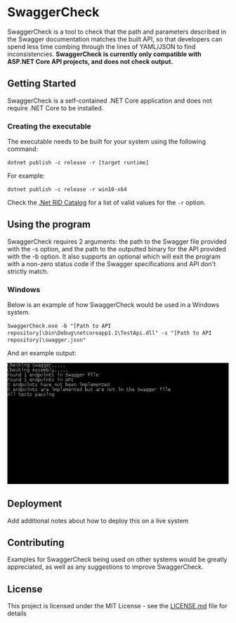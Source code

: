 ﻿# SwaggerCheck

SwaggerCheck is a tool to check that the path and parameters described in the Swagger documentation matches the built API, so that developers can spend less time combing through the lines of YAML/JSON to find inconsistencies. **SwaggerCheck is currently only compatible with ASP.NET Core API projects, and does not check output.**

## Getting Started

SwaggerCheck is a self-contained .NET Core application and does not require .NET Core to be installed.

### Creating the executable

The executable needs to be built for your system using the following command:

```
dotnet publish -c release -r [target runtime]
```

For example:

```
dotnet publish -c release -r win10-x64
```
Check the [.Net RID Catalog](https://docs.microsoft.com/en-us/dotnet/core/rid-catalog) for a list of valid values for the `-r` option.

## Using the program

SwaggerCheck requires 2 arguments: the path to the Swagger file provided with the -s option, and the path to the outputted binary for the API provided with the -b option.
It also supports an optional which will exit the program with a non-zero status code if the Swagger specifications and API don't strictly match.

### Windows

Below is an example of how SwaggerCheck would be used in a Windows system.

```
SwaggerCheck.exe -b "[Path to API repository]\bin\Debug\netcoreapp1.1\TestApi.dll" -s "[Path to API repository]\swagger.json"
```

And an example output:  

![alt text](./Examples/windows-output.png)

## Deployment

Add additional notes about how to deploy this on a live system

## Contributing

Examples for SwaggerCheck being used on other systems would be greatly appreciated, as well as any suggestions to improve SwaggerCheck.

## License

This project is licensed under the MIT License - see the [LICENSE.md](LICENSE.md) file for details
